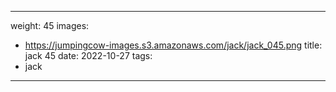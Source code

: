 
---
weight: 45
images:
- https://jumpingcow-images.s3.amazonaws.com/jack/jack_045.png
title: jack 45
date: 2022-10-27
tags:
- jack
---
